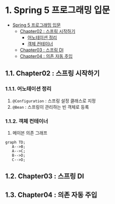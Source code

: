 # 1. Spring 5 프로그래밍 입문
<!-- TOC -->

- [Spring 5 프로그래밍 입문](#spring-5-프로그래밍-입문)
    - [Chapter02 : 스프링 시작하기](#chapter02--스프링-시작하기)
        - [어노테이션 정리](#어노테이션-정리)
        - [객체 컨테이너](#객체-컨테이너)
    - [Chapter03 : 스프링 DI](#chapter03--스프링-di)
    - [Chapter04 : 의존 자동 주입](#chapter04--의존-자동-주입)

<!-- /TOC -->

## 1.1. Chapter02 : 스프링 시작하기

### 1.1.1. 어노테이션 정리

1. `@Configuration` : 스프링 설정 클래스로 지정
2.  `@Bean` : 스프링이 관리하는 빈 객체로 등록

### 1.1.2. 객체 컨테이너

1. 메이븐 의존 그래프

```mermaid
graph TD;
   A-->B;
   A-->C;
   B-->D;
   C-->D;
```

## 1.2. Chapter03 : 스프링 DI

## 1.3. Chapter04 : 의존 자동 주입
